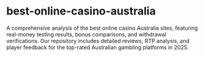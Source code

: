 # best-online-casino-australia
A comprehensive analysis of the best online casino Australia sites, featuring real-money testing results, bonus comparisons, and withdrawal verifications. Our repository includes detailed reviews, RTP analysis, and player feedback for the top-rated Australian gambling platforms in 2025.
